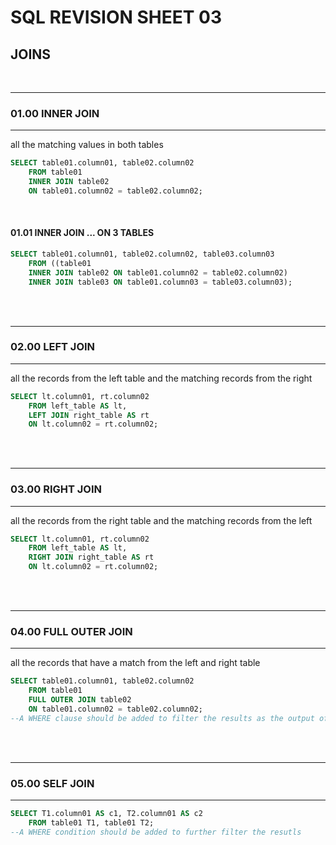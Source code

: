 # SQL REVISION SHEET 03
## JOINS
<br>

_________
### 01.00 INNER JOIN
_____________

all the matching values in both tables

```SQL
SELECT table01.column01, table02.column02
    FROM table01
    INNER JOIN table02 
    ON table01.column02 = table02.column02;
```

<br>

#### 01.01 INNER JOIN ... ON 3 TABLES

```SQL
SELECT table01.column01, table02.column02, table03.column03
    FROM ((table01
    INNER JOIN table02 ON table01.column02 = table02.column02)
    INNER JOIN table03 ON table01.column03 = table03.column03);
```



<br>
<br>

___________
### 02.00 LEFT JOIN
__________

all the records from the left table and the matching records from the right

```SQL
SELECT lt.column01, rt.column02
    FROM left_table AS lt, 
    LEFT JOIN right_table AS rt
    ON lt.column02 = rt.column02;
```

<br>
<br>

___________
### 03.00 RIGHT JOIN
__________

all the records from the right table and the matching records from the left

```SQL
SELECT lt.column01, rt.column02
    FROM left_table AS lt, 
    RIGHT JOIN right_table AS rt
    ON lt.column02 = rt.column02;
```

<br>
<br>

___________
### 04.00 FULL OUTER JOIN
__________

all the records that have a match from the left and right table

```SQL
SELECT table01.column01, table02.column02
    FROM table01
    FULL OUTER JOIN table02
    ON table01.column02 = table02.column02;
--A WHERE clause should be added to filter the results as the output of such join can be very long
```

<br>
<br>

___________
### 05.00 SELF JOIN
__________

```SQL
SELECT T1.column01 AS c1, T2.column01 AS c2
    FROM table01 T1, table01 T2;
--A WHERE condition should be added to further filter the resutls
```


